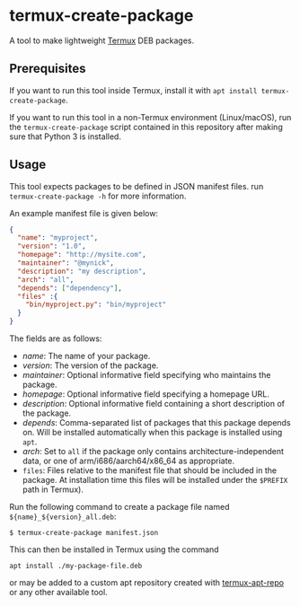 termux-create-package
=====================

A tool to make lightweight [Termux](https://termux.com) DEB packages.

Prerequisites
-------------
If you want to run this tool inside Termux, install it with `apt install termux-create-package`.

If you want to run this tool in a non-Termux environment (Linux/macOS), run the `termux-create-package` script contained in this repository after making sure that Python 3 is installed.

Usage
-----
This tool expects packages to be defined in JSON manifest files. run `termux-create-package -h` for more information.

An example manifest file is given below:

```json
{
  "name": "myproject",
  "version": "1.0",
  "homepage": "http://mysite.com",
  "maintainer": "@mynick",
  "description": "my description",
  "arch": "all",
  "depends": ["dependency"],
  "files" :{ 
    "bin/myproject.py": "bin/myproject"
  }
}
```

The fields are as follows:

- _name_: The name of your package.
- _version_: The version of the package.
- _maintainer_: Optional informative field specifying who maintains the package.
- _homepage_: Optional informative field specifying a homepage URL.
- _description_: Optional informative field containing a short description of the package.
- _depends_: Comma-separated list of packages that this package depends on. Will be installed automatically when this package is installed using `apt`.
- _arch_: Set to `all` if the package only contains architecture-independent data, or one of arm/i686/aarch64/x86\_64 as appropriate.
- `files`: Files relative to the manifest file that should be included in the package. At installation time this files will be installed under the `$PREFIX` path in Termux).

Run the following command to create a package file named `${name}_${version}_all.deb`:

    $ termux-create-package manifest.json

This can then be installed in Termux using the command

    apt install ./my-package-file.deb

or may be added to a custom apt repository created with [termux-apt-repo](https://github.com/termux/termux-apt-repo) or any other available tool.
